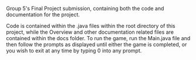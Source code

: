 Group 5's Final Project submission, containing both the code and documentation for the project.

Code is contained within the .java files within the root directory of this project, while the Overview and other documentation related files are contained within the docs folder.
To run the game, run the Main.java file and then follow the prompts as displayed until either the game is completed, or you wish to exit at any time by typing 0 into any prompt.
